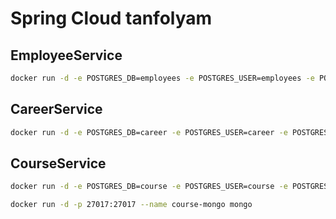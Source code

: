 # Spring Cloud tanfolyam

## EmployeeService

```sh
docker run -d -e POSTGRES_DB=employees -e POSTGRES_USER=employees -e POSTGRES_PASSWORD=employees -p 5432:5432  --name employees-postgres postgres
```

## CareerService

```sh
docker run -d -e POSTGRES_DB=career -e POSTGRES_USER=career -e POSTGRES_PASSWORD=career -p 5435:5432  --name career-postgres postgres
```

## CourseService

```sh
docker run -d -e POSTGRES_DB=course -e POSTGRES_USER=course -e POSTGRES_PASSWORD=course -p 5434:5432  --name course-postgres postgres
```

```sh
docker run -d -p 27017:27017 --name course-mongo mongo
```

